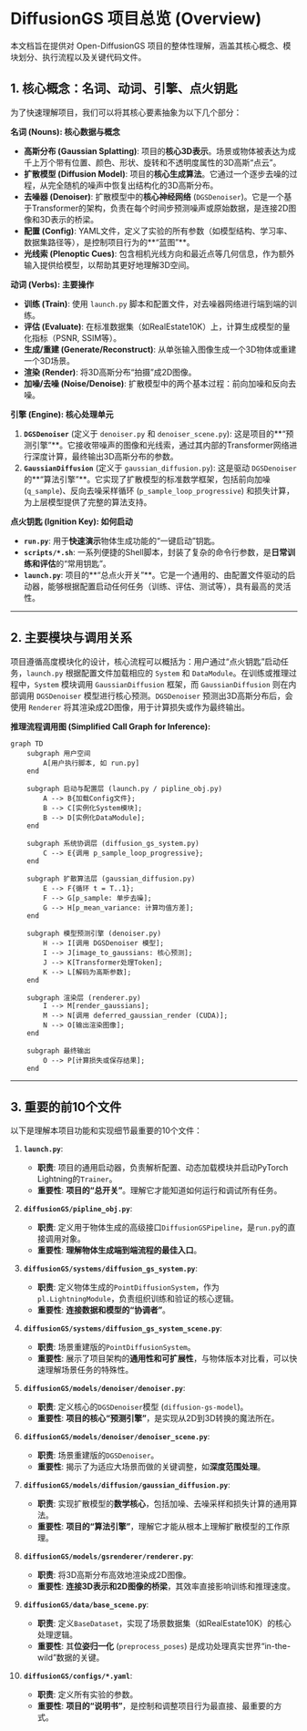 # DiffusionGS 项目总览 (Overview)

本文档旨在提供对 Open-DiffusionGS 项目的整体性理解，涵盖其核心概念、模块划分、执行流程以及关键代码文件。

## 1. 核心概念：名词、动词、引擎、点火钥匙

为了快速理解项目，我们可以将其核心要素抽象为以下几个部分：

**名词 (Nouns): 核心数据与概念**

*   **高斯分布 (Gaussian Splatting)**: 项目的**核心3D表示**。场景或物体被表达为成千上万个带有位置、颜色、形状、旋转和不透明度属性的3D高斯“点云”。
*   **扩散模型 (Diffusion Model)**: 项目的**核心生成算法**。它通过一个逐步去噪的过程，从完全随机的噪声中恢复出结构化的3D高斯分布。
*   **去噪器 (Denoiser)**: 扩散模型中的**核心神经网络** (`DGSDenoiser`)。它是一个基于Transformer的架构，负责在每个时间步预测噪声或原始数据，是连接2D图像和3D表示的桥梁。
*   **配置 (Config)**: YAML文件，定义了实验的所有参数（如模型结构、学习率、数据集路径等），是控制项目行为的**“蓝图”**。
*   **光线索 (Plenoptic Cues)**: 包含相机光线方向和最近点等几何信息，作为额外输入提供给模型，以帮助其更好地理解3D空间。

**动词 (Verbs): 主要操作**

*   **训练 (Train)**: 使用 `launch.py` 脚本和配置文件，对去噪器网络进行端到端的训练。
*   **评估 (Evaluate)**: 在标准数据集（如RealEstate10K）上，计算生成模型的量化指标（PSNR, SSIM等）。
*   **生成/重建 (Generate/Reconstruct)**: 从单张输入图像生成一个3D物体或重建一个3D场景。
*   **渲染 (Render)**: 将3D高斯分布“拍摄”成2D图像。
*   **加噪/去噪 (Noise/Denoise)**: 扩散模型中的两个基本过程：前向加噪和反向去噪。

**引擎 (Engine): 核心处理单元**

1.  **`DGSDenoiser`** (定义于 `denoiser.py` 和 `denoiser_scene.py`): 这是项目的**“预测引擎”**。它接收带噪声的图像和光线索，通过其内部的Transformer网络进行深度计算，最终输出3D高斯分布的参数。
2.  **`GaussianDiffusion`** (定义于 `gaussian_diffusion.py`): 这是驱动 `DGSDenoiser` 的**“算法引擎”**。它实现了扩散模型的标准数学框架，包括前向加噪 (`q_sample`)、反向去噪采样循环 (`p_sample_loop_progressive`) 和损失计算，为上层模型提供了完整的算法支持。

**点火钥匙 (Ignition Key): 如何启动**

*   **`run.py`**: 用于**快速演示**物体生成功能的“一键启动”钥匙。
*   **`scripts/*.sh`**: 一系列便捷的Shell脚本，封装了复杂的命令行参数，是**日常训练和评估**的“常用钥匙”。
*   **`launch.py`**: 项目的**“总点火开关”**。它是一个通用的、由配置文件驱动的启动器，能够根据配置启动任何任务（训练、评估、测试等），具有最高的灵活性。

---

## 2. 主要模块与调用关系

项目遵循高度模块化的设计，核心流程可以概括为：用户通过“点火钥匙”启动任务，`launch.py` 根据配置文件加载相应的 `System` 和 `DataModule`。在训练或推理过程中，`System` 模块调用 `GaussianDiffusion` 框架，而 `GaussianDiffusion` 则在内部调用 `DGSDenoiser` 模型进行核心预测。`DGSDenoiser` 预测出3D高斯分布后，会使用 `Renderer` 将其渲染成2D图像，用于计算损失或作为最终输出。

**推理流程调用图 (Simplified Call Graph for Inference):**

```mermaid
graph TD
    subgraph 用户空间
        A[用户执行脚本, 如 run.py]
    end

    subgraph 启动与配置层 (launch.py / pipline_obj.py)
        A --> B{加载Config文件};
        B --> C[实例化System模块];
        B --> D[实例化DataModule];
    end

    subgraph 系统协调层 (diffusion_gs_system.py)
        C --> E{调用 p_sample_loop_progressive};
    end

    subgraph 扩散算法层 (gaussian_diffusion.py)
        E --> F{循环 t = T..1};
        F --> G[p_sample: 单步去噪];
        G --> H[p_mean_variance: 计算均值方差];
    end

    subgraph 模型预测引擎 (denoiser.py)
        H --> I[调用 DGSDenoiser 模型];
        I --> J[image_to_gaussians: 核心预测];
        J --> K[Transformer处理Token];
        K --> L[解码为高斯参数];
    end

    subgraph 渲染层 (renderer.py)
        I --> M[render_gaussians];
        M --> N[调用 deferred_gaussian_render (CUDA)];
        N --> O[输出渲染图像];
    end

    subgraph 最终输出
        O --> P[计算损失或保存结果];
    end
```

---

## 3. 重要的前10个文件

以下是理解本项目功能和实现细节最重要的10个文件：

1.  **`launch.py`**: 
    *   **职责**: 项目的通用启动器，负责解析配置、动态加载模块并启动PyTorch Lightning的`Trainer`。
    *   **重要性**: **项目的“总开关”**。理解它才能知道如何运行和调试所有任务。

2.  **`diffusionGS/pipline_obj.py`**: 
    *   **职责**: 定义用于物体生成的高级接口`DiffusionGSPipeline`，是`run.py`的直接调用对象。
    *   **重要性**: **理解物体生成端到端流程的最佳入口**。

3.  **`diffusionGS/systems/diffusion_gs_system.py`**: 
    *   **职责**: 定义物体生成的`PointDiffusionSystem`，作为`pl.LightningModule`，负责组织训练和验证的核心逻辑。
    *   **重要性**: **连接数据和模型的“协调者”**。

4.  **`diffusionGS/systems/diffusion_gs_system_scene.py`**: 
    *   **职责**: 场景重建版的`PointDiffusionSystem`。
    *   **重要性**: 展示了项目架构的**通用性和可扩展性**，与物体版本对比看，可以快速理解场景任务的特殊性。

5.  **`diffusionGS/models/denoiser/denoiser.py`**: 
    *   **职责**: 定义核心的`DGSDenoiser`模型 (`diffusion-gs-model`)。
    *   **重要性**: **项目的核心“预测引擎”**，是实现从2D到3D转换的魔法所在。

6.  **`diffusionGS/models/denoiser/denoiser_scene.py`**: 
    *   **职责**: 场景重建版的`DGSDenoiser`。
    *   **重要性**: 揭示了为适应大场景而做的关键调整，如**深度范围处理**。

7.  **`diffusionGS/models/diffusion/gaussian_diffusion.py`**: 
    *   **职责**: 实现扩散模型的**数学核心**，包括加噪、去噪采样和损失计算的通用算法。
    *   **重要性**: **项目的“算法引擎”**，理解它才能从根本上理解扩散模型的工作原理。

8.  **`diffusionGS/models/gsrenderer/renderer.py`**: 
    *   **职责**: 将3D高斯分布高效地渲染成2D图像。
    *   **重要性**: **连接3D表示和2D图像的桥梁**，其效率直接影响训练和推理速度。

9.  **`diffusionGS/data/base_scene.py`**: 
    *   **职责**: 定义`BaseDataset`，实现了场景数据集（如RealEstate10K）的核心处理逻辑。
    *   **重要性**: 其**位姿归一化** (`preprocess_poses`) 是成功处理真实世界“in-the-wild”数据的关键。

10. **`diffusionGS/configs/*.yaml`**: 
    *   **职责**: 定义所有实验的参数。
    *   **重要性**: **项目的“说明书”**，是控制和调整项目行为最直接、最重要的方式。
